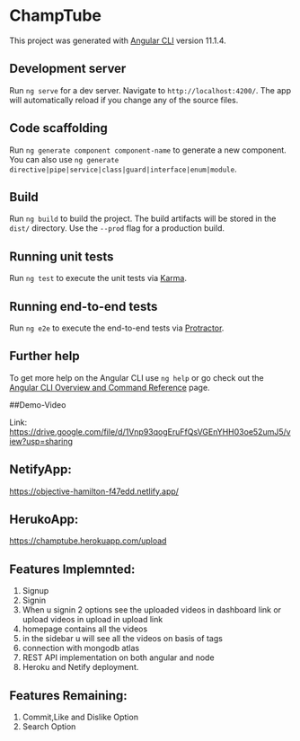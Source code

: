 # ChampTube

This project was generated with [Angular CLI](https://github.com/angular/angular-cli) version 11.1.4.

## Development server

Run `ng serve` for a dev server. Navigate to `http://localhost:4200/`. The app will automatically reload if you change any of the source files.

## Code scaffolding

Run `ng generate component component-name` to generate a new component. You can also use `ng generate directive|pipe|service|class|guard|interface|enum|module`.

## Build

Run `ng build` to build the project. The build artifacts will be stored in the `dist/` directory. Use the `--prod` flag for a production build.

## Running unit tests

Run `ng test` to execute the unit tests via [Karma](https://karma-runner.github.io).

## Running end-to-end tests

Run `ng e2e` to execute the end-to-end tests via [Protractor](http://www.protractortest.org/).

## Further help

To get more help on the Angular CLI use `ng help` or go check out the [Angular CLI Overview and Command Reference](https://angular.io/cli) page.

##Demo-Video

Link: https://drive.google.com/file/d/1Vnp93qogEruFfQsVGEnYHH03oe52umJ5/view?usp=sharing

## NetifyApp: 
https://objective-hamilton-f47edd.netlify.app/

## HerukoApp:
https://champtube.herokuapp.com/upload

## Features Implemnted:
1. Signup
2. Signin
3. When u signin 2 options see the uploaded videos in dashboard link or upload videos in upload in upload link
4. homepage contains all the videos
5. in the sidebar u will see all the videos on basis of tags
6. connection with mongodb atlas
7. REST API implementation on both angular and node
8. Heroku and Netify deployment.

## Features Remaining:
1. Commit,Like and Dislike Option
2. Search Option

